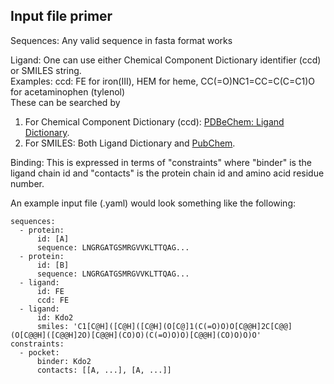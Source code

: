 ## Input file primer

Sequences: Any valid sequence in fasta format works

Ligand: One can use either Chemical Component Dictionary identifier (ccd) or SMILES string.<br/>
Examples: ccd: FE for iron(III), HEM for heme, CC(=O)NC1=CC=C(C=C1)O for acetaminophen (tylenol)<br/>
These can be searched by
  1. For Chemical Component Dictionary (ccd): [PDBeChem: Ligand Dictionary](https://www.ebi.ac.uk/pdbe-srv/pdbechem/).
  2. For SMILES: Both Ligand Dictionary and [PubChem](https://pubchem.ncbi.nlm.nih.gov/).

Binding: This is expressed in terms of "constraints" where "binder" is the ligand chain id and "contacts" is the protein chain id and amino acid residue number.

An example input file (.yaml) would look something like the following:
```
sequences:
  - protein:
      id: [A]
      sequence: LNGRGATGSMRGVVKLTTQAG...
  - protein:
      id: [B]
      sequence: LNGRGATGSMRGVVKLTTQAG...
  - ligand:
      id: FE
      ccd: FE
  - ligand:
      id: Kdo2
      smiles: 'C1[C@H]([C@H]([C@H](O[C@]1(C(=O)O)O[C@@H]2C[C@@](O[C@@H]([C@@H]2O)[C@@H](CO)O)(C(=O)O)O)[C@@H](CO)O)O)O'
constraints:
  - pocket:
      binder: Kdo2
      contacts: [[A, ...], [A, ...]]
```
